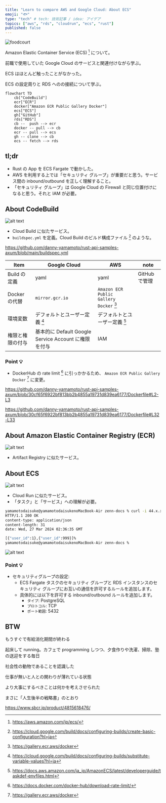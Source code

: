 ```yaml
---
title: "Learn to compare AWS and Google Cloud: About ECS"
emoji: "🐟"
type: "tech" # tech: 技術記事 / idea: アイデア
topics: ["aws", "rds", "cloudrun", "ecs", "rust"]
published: false
---
```

![foodcourt](/images/188563c93c3a2a-a.jpeg)

Amazon Elastic Container Service (ECS) [^1] について。

前職で使用していた Google Cloud のサービスと関連付けながら学ぶ。

ECS はほとんど触ったことがなかった。

ECS の設定周りと RDS へのの接続について学ぶ。

```mermaid
flowchart TD
    cb["CodeBuild"]
    ecr["ECR"]
    docker["Amazon ECR Public Gallery Docker"]
    ecs["ECS"]
    gh["GitHub"]
    rds["RDS"]
    cb --  push --> ecr
    docker -- pull --> cb
    ecr -- pull --> ecs
    gh -- clone --> cb
    ecs -- fetch --> rds
```

## tl;dr
- Rust の App を ECS Fargate で動かした。
- AWS を利用する上では「セキュリティ グループ」が重要だと思う。サービス間の inbound/outbound を正しく理解すること。
- 「セキュリティ グループ」は Google Cloud の Firewall と同じ位置付けになると思う。それと IAM が必要。

## About CodeBuild
![alt text](/images/188563c93c3a2a-c.png)
- Cloud Build に似たサービス。
- `buildspec.yml` を定義。Cloud Build のビルド構成ファイル [^6] のような。

https://github.com/danny-yamamoto/rust-api-samples-axum/blob/main/buildspec.yml

|Item|Google Cloud|AWS|note|
|----|----|----|----|
|Build の定義|yaml|yaml|GitHub で管理|
|Docker の代替|`mirror.gcr.io`|`Amazon ECR Public Gallery Docker` [^3]||
|環境変数|デフォルトとユーザー定義 [^4]|デフォルトとユーザー定義 [^5]||
|権限と権限の付与|基本的に Default Google Service Account に権限を付与|IAM||

### Point 💡
- DockerHub の rate limit [^2] に引っかかるため、 `Amazon ECR Public Gallery Docker` [^3] に変更。

https://github.com/danny-yamamoto/rust-api-samples-axum/blob/30cf65f6922bf813bb2b4855a19731d839ea6177/Dockerfile#L2-L3

https://github.com/danny-yamamoto/rust-api-samples-axum/blob/30cf65f6922bf813bb2b4855a19731d839ea6177/Dockerfile#L32-L33

## About Amazon Elastic Container Registry (ECR)
![alt text](/images/188563c93c3a2a-d.png)
- Artifact Registry に似たサービス。

## About ECS
![alt text](/images/188563c93c3a2a-e.png)
- Cloud Run に似たサービス。
- 「タスク」と「サービス」への理解が必要。

```bash
yamamotodaisuke@yamamotodaisukenoMacBook-Air zenn-docs % curl -i 44.x.x.x                              
HTTP/1.1 200 OK
content-type: application/json
content-length: 31
date: Wed, 27 Mar 2024 02:36:35 GMT

[{"user_id":1},{"user_id":999}]%                                                                                                                                                      
yamamotodaisuke@yamamotodaisukenoMacBook-Air zenn-docs %
```

![alt text](/images/188563c93c3a2a-b.png)

### Point 💡
- セキュリティグループの設定:
    - ECS Fargate タスクのセキュリティ グループと RDS インスタンスのセキュリティ グループにお互いの通信を許可するルールを追加します。
    - 具体的には以下を許可する inbound/outbound ルールを追加します。
        - `タイプ`: PostgreSQL
        - `プロトコル`: TCP
        - `ポート範囲`: 5432

## BTW
もうすぐで有給消化期間が終わる

起床して running。カフェで programming しつつ、夕食作りや洗濯、掃除、塾の送迎をする毎日

社会性の動物であることを認識した

仕事が無いと人との関わりが薄れている状態

より大事にするべきことは何かを考えさせられた

まさに「人生後半の戦略書」のとおり

https://www.sbcr.jp/product/4815618476/

[^1]: https://aws.amazon.com/jp/ecs/
[^2]: https://docs.docker.com/docker-hub/download-rate-limit/
[^3]: https://gallery.ecr.aws/docker
[^4]: https://cloud.google.com/build/docs/configuring-builds/substitute-variable-values?hl=ja
[^5]: https://docs.aws.amazon.com/ja_jp/AmazonECS/latest/developerguide/taskdef-envfiles.html
[^6]: https://cloud.google.com/build/docs/configuring-builds/create-basic-configuration?hl=ja
